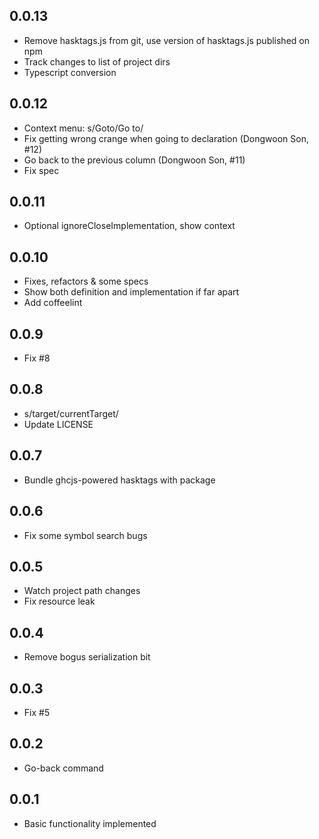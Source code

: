 ## 0.0.13
* Remove hasktags.js from git, use version of hasktags.js published on npm
* Track changes to list of project dirs
* Typescript conversion

## 0.0.12
* Context menu: s\/Goto\/Go to\/
* Fix getting wrong crange when going to declaration (Dongwoon Son, #12)
* Go back to the previous column (Dongwoon Son, #11)
* Fix spec

## 0.0.11
* Optional ignoreCloseImplementation, show context

## 0.0.10
* Fixes, refactors & some specs
* Show both definition and implementation if far apart
* Add coffeelint

## 0.0.9
* Fix #8

## 0.0.8
* s/target/currentTarget/
* Update LICENSE

## 0.0.7
* Bundle ghcjs-powered hasktags with package

## 0.0.6
* Fix some symbol search bugs

## 0.0.5
* Watch project path changes
* Fix resource leak

## 0.0.4
* Remove bogus serialization bit

## 0.0.3
* Fix #5

## 0.0.2
* Go-back command

## 0.0.1
* Basic functionality implemented
